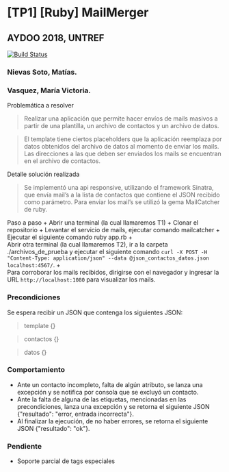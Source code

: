 # [TP1] [Ruby] MailMerger
## AYDOO 2018, UNTREF


[![Build Status](https://travis-ci.org/MVictoriaV/aydoo-2018-tp-mail.svg?branch=master)](https://travis-ci.org/MVictoriaV/aydoo-2018-tp-mail)

### Nievas Soto, Matías.
### Vasquez, María Victoria.

Problemática a resolver
>Realizar una aplicación que permite hacer envíos de mails masivos a partir de una plantilla, un archivo de contactos  y un archivo de datos.

>El template tiene ciertos placeholders que la aplicación reemplaza por datos obtenidos del archivo de datos al momento de enviar los mails.
Las direcciones a las que deben ser enviados los mails se encuentran en el archivo de contactos.



Detalle solución realizada
>Se implementó una api responsive, utilizando el framework Sinatra, que envía mail’s a la lista de contactos que contiene el JSON recibido como parámetro. Para enviar los mail’s se utilizó la gema MailCatcher de ruby.


Paso a paso
+
    Abrir una terminal (la cual llamaremos T1)
+
    Clonar el repositorio
+
    Levantar el servicio de mails, ejecutar comando mailcatcher
+
    Ejecutar el siguiente comando ruby app.rb
+    
    Abrir otra terminal (la cual llamaremos T2), ir a la carpeta ./archivos_de_prueba y ejecutar el siguiente comando `curl -X POST -H "Content-Type: application/json" --data @json_contactos_datos.json localhost:4567/`.
+    
    Para corroborar los mails recibidos, dirigirse con el navegador y ingresar la URL `http://localhost:1080` para visualizar los mails.

### Precondiciones
Se espera recibir un JSON que contenga los siguientes JSON:
>template {}

>contactos {}

>datos {}

### Comportamiento
+	Ante un contacto incompleto, falta de algún atributo, se lanza una excepción y se notifica por consola que se excluyó un contacto.
+	Ante la falta de alguna de las etiquetas, mencionadas en las precondiciones, lanza una excepción y se retorna el siguiente JSON {"resultado": "error, entrada incorrecta"}.
+	Al finalizar la ejecución, de no haber errores, se retorna el siguiente JSON {"resultado": "ok"}.

### Pendiente
+   Soporte parcial de tags especiales